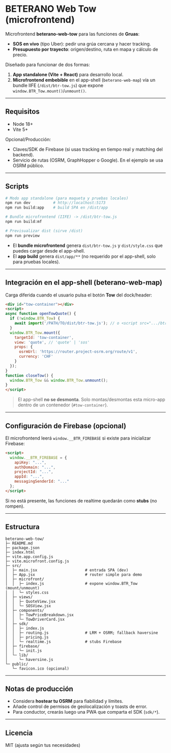 # BETERANO Web Tow (microfrontend)

Microfrontend **beterano-web-tow** para las funciones de **Gruas**:
- **SOS en vivo** (tipo Uber): pedir una grúa cercana y hacer tracking.
- **Presupuesto por trayecto**: origen/destino, ruta en mapa y cálculo de precio.

Diseñado para funcionar de dos formas:
1) **App standalone (Vite + React)** para desarrollo local.
2) **Microfrontend embebible** en el app-shell (`beterano-web-map`) vía un bundle IIFE (`/dist/btr-tow.js`) que expone `window.BTR_Tow.mount()`/`unmount()`.

---

## Requisitos

- Node 18+
- Vite 5+

Opcional/Producción:
- Claves/SDK de Firebase (si usas tracking en tiempo real y matching del backend).
- Servicio de rutas (OSRM, GraphHopper o Google). En el ejemplo se usa OSRM público.

---

## Scripts

```bash
# Modo app standalone (para maqueta y pruebas locales)
npm run dev          # http://localhost:5173
npm run build:app    # build SPA en /dist/app

# Bundle microfrontend (IIFE) -> /dist/btr-tow.js
npm run build:mf

# Previsualizar dist (sirve /dist)
npm run preview
```

- El **bundle microfrontend** genera `dist/btr-tow.js` y `dist/style.css` que puedes cargar desde el app-shell.
- El **app build** genera `dist/app/**` (no requerido por el app-shell, solo para pruebas locales).

---

## Integración en el app-shell (beterano-web-map)

Carga diferida cuando el usuario pulsa el botón **Tow** del dock/header:
```html
<div id="tow-container"></div>
<script>
async function openTowQuote() {
  if (!window.BTR_Tow) {
    await import('/PATH/TO/dist/btr-tow.js'); // o <script src=".../btr-tow.js"></script>
  }
  window.BTR_Tow.mount({
    targetId: 'tow-container',
    view: 'quote', // 'quote' | 'sos'
    props: {
      osrmUrl: 'https://router.project-osrm.org/route/v1',
      currency: 'CHF'
    }
  });
}
function closeTow() {
  window.BTR_Tow && window.BTR_Tow.unmount();
}
</script>
```

> El app-shell **no se desmonta**. Solo montas/desmontas esta micro-app dentro de un contenedor (`#tow-container`).

---

## Configuración de Firebase (opcional)

El microfrontend leerá `window.__BTR_FIREBASE` si existe para inicializar Firebase:
```html
<script>
  window.__BTR_FIREBASE = {
    apiKey: "...",
    authDomain: "...",
    projectId: "...",
    appId: "...",
    messagingSenderId: "..."
  };
</script>
```
Si no está presente, las funciones de realtime quedarán como **stubs** (no rompen).

---

## Estructura

```
beterano-web-tow/
├─ README.md
├─ package.json
├─ index.html
├─ vite.app.config.js
├─ vite.microfront.config.js
├─ src/
│  ├─ main.jsx                     # entrada SPA (dev)
│  ├─ App.jsx                      # router simple para demo
│  ├─ microfront/
│  │  ├─ index.js                  # expone window.BTR_Tow (mount/unmount)
│  │  └─ styles.css
│  ├─ views/
│  │  ├─ QuoteView.jsx
│  │  └─ SOSView.jsx
│  ├─ components/
│  │  ├─ TowPriceBreakdown.jsx
│  │  └─ TowDriverCard.jsx
│  ├─ sdk/
│  │  ├─ index.js
│  │  ├─ routing.js                # LRM + OSRM; fallback haversine
│  │  ├─ pricing.js
│  │  └─ realtime.js               # stubs Firebase
│  ├─ firebase/
│  │  └─ init.js
│  └─ lib/
│     └─ haversine.js
└─ public/
   └─ favicon.ico (opcional)
```

---

## Notas de producción

- Considera **hostear tu OSRM** para fiabilidad y límites.
- Añade control de permisos de geolocalización y toasts de error.
- Para conductor, crearás luego una PWA que comparta el SDK (`sdk/*`).

---

## Licencia
MIT (ajusta según tus necesidades)
